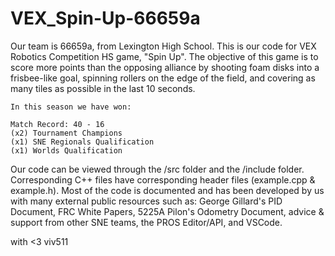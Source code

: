 # VEX_Spin-Up-66659a

Our team is 66659a, from Lexington High School. This is our code for VEX Robotics Competition HS game, "Spin Up". The objective of this game is to score more points than the opposing alliance by shooting foam disks into a frisbee-like goal, spinning rollers on the edge of the field, and covering as many tiles as possible in the last 10 seconds.

~~~~~~~~~~~~~~~~~~~~~~~~~~~~~~~~
In this season we have won:

Match Record: 40 - 16
(x2) Tournament Champions
(x1) SNE Regionals Qualification
(x1) Worlds Qualification
~~~~~~~~~~~~~~~~~~~~~~~~~~~~~~~~

Our code can be viewed through the /src folder and the /include folder. Corresponding C++ files have corresponding header files (example.cpp & example.h). Most of the code is documented and has been developed by us with many external public resources such as: George Gillard's PID Document, FRC White Papers, 5225A Pilon's Odometry Document, advice & support from other SNE teams, the PROS Editor/API, and VSCode.

with <3 viv511
